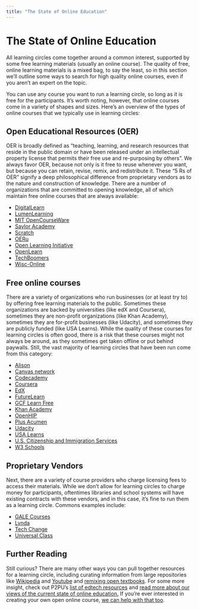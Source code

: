 ```yaml
---
title: "The State of Online Education"
---
```

# The State of Online Education

All learning circles come together around a common interest, supported by some free learning materials (usually an online course). The quality of free, online learning materials is a mixed bag, to say the least, so in this section we’ll outline some ways to search for high quality online courses, even if you aren’t an expert on the topic.

You can use any course you want to run a learning circle, so long as it is free for the participants. It’s worth noting, however, that online courses come in a variety of shapes and sizes. Here’s an overview of the types of online courses that we typically use in learning circles:

## Open Educational Resources (OER)
OER is broadly defined as “teaching, learning, and research resources that reside in the public domain or have been released under an intellectual property license that permits their free use and re-purposing by others”. We always favor OER, because not only is it free to reuse whenever you want, but because you can retain, revise, remix, and redistribute it. These “5 Rs of OER” signify a deep philosophical difference from proprietary vendors as to the nature and construction of knowledge. There are a number of organizations that are committed to opening knowledge, all of which maintain free online courses that are always available:
- [DigitalLearn](https://digitallearn.org/)
- [LumenLearning](https://lumenlearning.com/)
- [MIT OpenCourseWare](https://ocw.mit.edu/index.htm)
- [Saylor Academy](https://www.saylor.org/)
- [Scratch](https://scratch.mit.edu/)
- [OERu](https://oeru.org/)
- [Open Learning Initiative](https://oli.cmu.edu/)
- [OpenLearn](https://www.open.edu/openlearn/)
- [TechBoomers](https://techboomers.com/)
- [Wisc-Online](https://www.wisc-online.com/)

## Free online courses
There are a variety of organizations who run businesses (or at least try to) by offering free learning materials to the public. Sometimes these organizations are backed by universities (like edX and Coursera), sometimes they are non-profit organizations (like Khan Academy), sometimes they are for-profit businesses (like Udacity), and sometimes they are publicly funded (like USA Learns). While the quality of these courses for learning circles is often good, there is a risk that these courses might not always be around, as they sometimes get taken offline or put behind paywalls. Still, the vast majority of learning circles that have been run come from this category:
- [Alison](https://alison.com/courses)
- [Canvas network](https://www.canvas.net/)
- [Codecademy](https://www.codecademy.com/)
- [Coursera](https://www.coursera.org/)
- [EdX](https://www.edx.org/)
- [FutureLearn](https://www.futurelearn.com/)
- [GCF Learn Free](https://edu.gcfglobal.org/en/)
- [Khan Academy](https://www.khanacademy.org/)
- [OpenHIP](https://open.hpi.de/)
- [Plus Acumen](https://www.plusacumen.org/)
- [Udacity](https://www.udacity.com/)
- [USA Learns](https://www.usalearns.org/)
- [U.S. Citizenship and Immigration Services](https://www.uscis.gov/citizenship)
- [W3 Schools](https://www.w3schools.com/)

## Proprietary Vendors
Next, there are a variety of course providers who charge licensing fees to access their materials. While we don’t allow for learning circles to charge money for participants, oftentimes libraries and school systems will have existing contracts with these vendors, and in this case, it’s fine to run them as a learning circle. Commons examples include:
- [GALE Courses](https://www.gale.com/c/gale-courses)
- [Lynda](https://www.lynda.com/)
- [Tech Change](https://www.techchange.org/)
- [Universal Class](https://library.universalclass.com/index.htm)

## Further Reading
Still curious? There are many other ways you can pull together resources for a learning circle, including curating information from large repositories like [Wikipedia](https://en.wikipedia.org/wiki/Main_Page) and [Youtube](https://youtube.com) and [remixing open textbooks](https://open.umn.edu/opentextbooks/). For some more insight, check out P2PU’s [list of edtech resources](https://github.com/p2pu/notes-on-edtech/blob/gh-pages/index.md) and [read more about our views of the current state of online education.](https://info.p2pu.org/2018/07/24/online-learning-at-the-library/) If you’re ever interested in creating your own open online course, [we can help with that too](https://howto.p2pu.org/).
